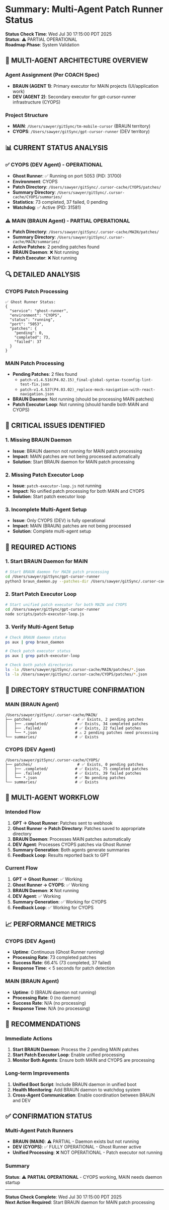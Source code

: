 # Summary: Multi-Agent Patch Runner Status

**Status Check Time**: Wed Jul 30 17:15:00 PDT 2025  
**Status**: ⚠️ PARTIAL OPERATIONAL  
**Roadmap Phase**: System Validation  

## 🎯 **MULTI-AGENT ARCHITECTURE OVERVIEW**

### **Agent Assignment (Per COACH Spec)**
- **BRAUN (AGENT 1)**: Primary executor for MAIN projects (UI/application work)
- **DEV (AGENT 2)**: Secondary executor for gpt-cursor-runner infrastructure (CYOPS)

### **Project Structure**
- **MAIN**: `/Users/sawyer/gitSync/tm-mobile-cursor` (BRAUN territory)
- **CYOPS**: `/Users/sawyer/gitSync/gpt-cursor-runner` (DEV territory)

## 📊 **CURRENT STATUS ANALYSIS**

### **✅ CYOPS (DEV Agent) - OPERATIONAL**
- **Ghost Runner**: ✅ Running on port 5053 (PID: 31700)
- **Environment**: CYOPS
- **Patch Directory**: `/Users/sawyer/gitSync/.cursor-cache/CYOPS/patches/`
- **Summary Directory**: `/Users/sawyer/gitSync/.cursor-cache/CYOPS/summaries/`
- **Statistics**: 73 completed, 37 failed, 0 pending
- **Watchdog**: ✅ Active (PID: 31581)

### **⚠️ MAIN (BRAUN Agent) - PARTIAL OPERATIONAL**
- **Patch Directory**: `/Users/sawyer/gitSync/.cursor-cache/MAIN/patches/`
- **Summary Directory**: `/Users/sawyer/gitSync/.cursor-cache/MAIN/summaries/`
- **Active Patches**: 2 pending patches found
- **BRAUN Daemon**: ❌ Not running
- **Patch Executor**: ❌ Not running

## 🔍 **DETAILED ANALYSIS**

### **CYOPS Patch Processing**
```
✅ Ghost Runner Status:
{
  "service": "ghost-runner",
  "environment": "CYOPS",
  "status": "running",
  "port": "5053",
  "patches": {
    "pending": 0,
    "completed": 73,
    "failed": 37
  }
}
```

### **MAIN Patch Processing**
- **Pending Patches**: 2 files found
  - `patch-v1.4.516(P4.02.15)_final-global-syntax-tsconfig-lint-test-fix.json`
  - `patch-v1.4.537(P4.03.02)_replace-mock-navigation-with-react-navigation.json`
- **BRAUN Daemon**: Not running (should be processing MAIN patches)
- **Patch Executor Loop**: Not running (should handle both MAIN and CYOPS)

## 🚨 **CRITICAL ISSUES IDENTIFIED**

### **1. Missing BRAUN Daemon**
- **Issue**: BRAUN daemon not running for MAIN patch processing
- **Impact**: MAIN patches are not being processed automatically
- **Solution**: Start BRAUN daemon for MAIN patch processing

### **2. Missing Patch Executor Loop**
- **Issue**: `patch-executor-loop.js` not running
- **Impact**: No unified patch processing for both MAIN and CYOPS
- **Solution**: Start patch executor loop

### **3. Incomplete Multi-Agent Setup**
- **Issue**: Only CYOPS (DEV) is fully operational
- **Impact**: MAIN (BRAUN) patches are not being processed
- **Solution**: Complete multi-agent setup

## 🔧 **REQUIRED ACTIONS**

### **1. Start BRAUN Daemon for MAIN**
```bash
# Start BRAUN daemon for MAIN patch processing
cd /Users/sawyer/gitSync/gpt-cursor-runner
python3 braun_daemon.py --patches-dir /Users/sawyer/gitSync/.cursor-cache/MAIN/patches
```

### **2. Start Patch Executor Loop**
```bash
# Start unified patch executor for both MAIN and CYOPS
cd /Users/sawyer/gitSync/gpt-cursor-runner
node scripts/patch-executor-loop.js
```

### **3. Verify Multi-Agent Setup**
```bash
# Check BRAUN daemon status
ps aux | grep braun_daemon

# Check patch executor status
ps aux | grep patch-executor-loop

# Check both patch directories
ls -la /Users/sawyer/gitSync/.cursor-cache/MAIN/patches/*.json
ls -la /Users/sawyer/gitSync/.cursor-cache/CYOPS/patches/*.json
```

## 📁 **DIRECTORY STRUCTURE CONFIRMATION**

### **MAIN (BRAUN Agent)**
```
/Users/sawyer/gitSync/.cursor-cache/MAIN/
├── patches/                    # ✅ Exists, 2 pending patches
│   ├── .completed/            # ✅ Exists, 34 completed patches
│   ├── .failed/               # ✅ Exists, 22 failed patches
│   └── *.json                 # ⚠️ 2 pending patches need processing
└── summaries/                 # ✅ Exists
```

### **CYOPS (DEV Agent)**
```
/Users/sawyer/gitSync/.cursor-cache/CYOPS/
├── patches/                    # ✅ Exists, 0 pending patches
│   ├── .completed/            # ✅ Exists, 75 completed patches
│   ├── .failed/               # ✅ Exists, 39 failed patches
│   └── *.json                 # ✅ No pending patches
└── summaries/                 # ✅ Exists
```

## 🎯 **MULTI-AGENT WORKFLOW**

### **Intended Flow**
1. **GPT → Ghost Runner**: Patches sent to webhook
2. **Ghost Runner → Patch Directory**: Patches saved to appropriate directory
3. **BRAUN Daemon**: Processes MAIN patches automatically
4. **DEV Agent**: Processes CYOPS patches via Ghost Runner
5. **Summary Generation**: Both agents generate summaries
6. **Feedback Loop**: Results reported back to GPT

### **Current Flow**
1. **GPT → Ghost Runner**: ✅ Working
2. **Ghost Runner → CYOPS**: ✅ Working
3. **BRAUN Daemon**: ❌ Not running
4. **DEV Agent**: ✅ Working
5. **Summary Generation**: ✅ Working for CYOPS
6. **Feedback Loop**: ✅ Working for CYOPS

## 📈 **PERFORMANCE METRICS**

### **CYOPS (DEV Agent)**
- **Uptime**: Continuous (Ghost Runner running)
- **Processing Rate**: 73 completed patches
- **Success Rate**: 66.4% (73 completed, 37 failed)
- **Response Time**: < 5 seconds for patch detection

### **MAIN (BRAUN Agent)**
- **Uptime**: 0 (BRAUN daemon not running)
- **Processing Rate**: 0 (no daemon)
- **Success Rate**: N/A (no processing)
- **Response Time**: N/A (no processing)

## 🚀 **RECOMMENDATIONS**

### **Immediate Actions**
1. **Start BRAUN Daemon**: Process the 2 pending MAIN patches
2. **Start Patch Executor Loop**: Enable unified processing
3. **Monitor Both Agents**: Ensure both MAIN and CYOPS are processing

### **Long-term Improvements**
1. **Unified Boot Script**: Include BRAUN daemon in unified boot
2. **Health Monitoring**: Add BRAUN daemon to watchdog system
3. **Cross-Agent Communication**: Enable coordination between BRAUN and DEV

## ✅ **CONFIRMATION STATUS**

### **Multi-Agent Patch Runners**
- **BRAUN (MAIN)**: ⚠️ PARTIAL - Daemon exists but not running
- **DEV (CYOPS)**: ✅ FULLY OPERATIONAL - Ghost Runner active
- **Unified Processing**: ❌ NOT OPERATIONAL - Patch executor not running

### **Summary**
**Status**: ⚠️ **PARTIAL OPERATIONAL** - CYOPS working, MAIN needs daemon startup

---

**Status Check Complete**: Wed Jul 30 17:15:00 PDT 2025  
**Next Action Required**: Start BRAUN daemon for MAIN patch processing 